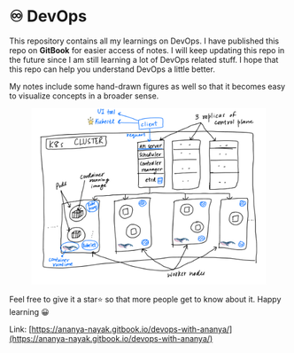 # ♾ DevOps

This repository contains all my learnings on DevOps. I have published this repo on **GitBook** for easier access of notes. I will keep updating this repo in the future since I am still learning a lot of DevOps related stuff. I hope that this repo can help you understand DevOps a little better.&#x20;

My notes include some hand-drawn figures as well so that it becomes easy to visualize concepts in a broader sense.&#x20;

<figure><img src=".gitbook/assets/EC733F5E-409C-41AC-ACC8-82641A75C8E9.jpeg" alt=""><figcaption></figcaption></figure>

Feel free to give it a star⭐ so that more people get to know about it.  Happy learning 😀&#x20;

Link: [https://ananya-nayak.gitbook.io/devops-with-ananya/](https://ananya-nayak.gitbook.io/devops-with-ananya/)
